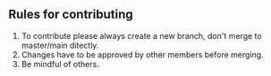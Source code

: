 ## Rules for contributing
1. To contribute please always create a new branch, don't merge to master/main ditectly.
2. Changes have to be approved by other members before merging.
3. Be mindful of others.
